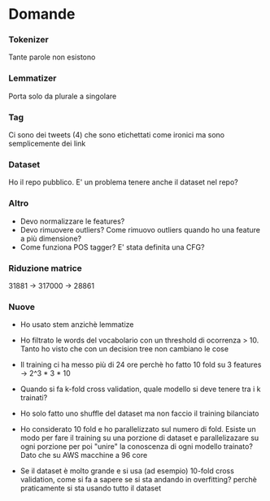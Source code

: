 # Domande
### Tokenizer
Tante parole non esistono
### Lemmatizer
Porta solo da plurale a singolare
### Tag
Ci sono dei tweets (4) che sono etichettati come ironici ma sono semplicemente dei link
### Dataset
Ho il repo pubblico. E' un problema tenere anche il dataset nel repo?
### Altro
- Devo normalizzare le features?
- Devo rimuovere outliers? Come rimuovo outliers quando ho una feature a più dimensione?
- Come funziona POS tagger? E' stata definita una CFG?

### Riduzione matrice
31881 -> 317000 -> 28861

### Nuove
- Ho usato stem anzichè lemmatize

- Ho filtrato le words del vocabolario con un threshold di ocorrenza > 10. Tanto ho visto che con un decision tree non cambiano le cose

- Il training ci ha messo più di 24 ore perchè ho fatto 10 fold su 3 features -> 2^3 * 3 * 10

- Quando si fa k-fold cross validation, quale modello si deve tenere tra i k trainati?

- Ho solo fatto uno shuffle del dataset ma non faccio il training bilanciato

- Ho considerato 10 fold e ho parallelizzato sul numero di fold. Esiste un modo per fare il training su una porzione di dataset e parallelizazare su ogni porzione per poi "unire" la conoscenza di ogni modello trainato? Dato che su AWS macchine a 96 core

- Se il dataset è molto grande e si usa (ad esempio) 10-fold cross validation, come si fa a sapere se si sta andando in overfitting? perchè praticamente si sta usando tutto il dataset
